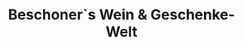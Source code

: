 ---
title: "Beschoner`s Wein & Geschenke-Welt"
url: /radevormwald/beschoner-s-wein-und-geschenke-welt/
shop: Wein
---